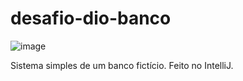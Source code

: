 # desafio-dio-banco


![image](https://user-images.githubusercontent.com/106848192/181112002-0140641d-3557-4dbb-ac39-fa733aaa4c11.png)



Sistema simples de um banco fictício.
Feito no IntelliJ.
